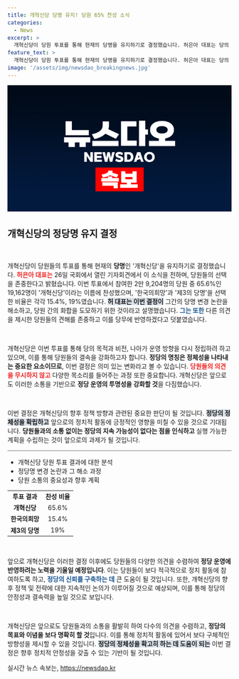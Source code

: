 ```yaml
---
title: 개혁신당 당명 유지! 당원 65% 찬성 소식
categories:
  - News
excerpt: >
  개혁신당이 당원 투표를 통해 현재의 당명을 유지하기로 결정했습니다. 허은아 대표는 당의 화합을 위해 명확한 결정을 내렸다고 밝혔으며, 65.6%가 찬성하는 결과가 나왔습니다. 이로써 당명 변경 논란이 일단락되었습니다!
feature_text: >
  개혁신당이 당원 투표를 통해 현재의 당명을 유지하기로 결정했습니다. 허은아 대표는 당의 화합을 위해 명확한 결정을 내렸다고 밝혔으며, 65.6%가 찬성하는 결과가 나왔습니다. 이로써 당명 변경 논란이 일단락되었습니다!
image: '/assets/img/newsdao_breakingnews.jpg'
---
```


<p><img src="/assets/img/newsdao_breakingnews.jpg" alt="implanttips 속보" /></p>

<h2 data-ke-size="size26">개혁신당의 정당명 유지 결정</h2>

<p data-ke-size="size16">&nbsp;</p>

<p>개혁신당이 당원들의 투표를 통해 현재의 <b>당명</b>인 '개혁신당'을 유지하기로 결정했습니다. <b><span style="color: #ee2323;">허은아 대표는</span></b> 26일 국회에서 열린 기자회견에서 이 소식을 전하며, 당원들의 선택을 존중한다고 밝혔습니다. 이번 투표에서 참여한 2만 9,204명의 당원 중 65.6%인 19,162명이 '개혁신당'이라는 이름에 찬성했으며, '한국의희망'과 '제3의 당명'을 선택한 비율은 각각 15.4%, 19%였습니다. <b><span style="background-color: #21538527;">허 대표는 이번 결정이</span></b> 그간의 당명 변경 논란을 해소하고, 당원 간의 화합을 도모하기 위한 것이라고 설명했습니다. <b><span style="color: #1a5490;">그는 또한</span></b> 다른 의견을 제시한 당원들의 견해를 존중하고 이를 당무에 반영하겠다고 덧붙였습니다. </p>

<p data-ke-size="size16">&nbsp;</p>

<p>개혁신당은 이번 투표를 통해 당의 목적과 비전, 나아가 운영 방향을 다시 정립하려 하고 있으며, 이를 통해 당원들의 결속을 강화하고자 합니다. <b>정당의 명칭은 정체성을 나타내는 중요한 요소이므로</b>, 이번 결정은 의미 있는 변화라고 볼 수 있습니다. <b><span style="color: #ee2323;">당원들의 의견을 무시하지 않고</span></b> 다양한 목소리를 들어주는 과정 또한 중요합니다. 개혁신당은 앞으로도 이러한 소통을 기반으로 <b>정당 운영의 투명성을 강화할 것</b>을 다짐했습니다. </p>

<p data-ke-size="size16">&nbsp;</p>

<p>이번 결정은 개혁신당의 향후 정책 방향과 관련된 중요한 판단이 될 것입니다. <b><span style="background-color: #21538527;">정당의 정체성을 확립하고</span></b> 앞으로의 정치적 활동에 긍정적인 영향을 미칠 수 있을 것으로 기대됩니다. <b>당원들과의 소통 없이는 정당의 지속 가능성이 없다는 점을 인식하고</b> 실행 가능한 계획을 수립하는 것이 앞으로의 과제가 될 것입니다. </p>

<p><hr style="height: 2px; border: none; color: #b0b0b0; background-color: #b0b0b0;"></hr></p>

<ul>
    <li>개혁신당 당원 투표 결과에 대한 분석</li>
    <li>정당명 변경 논란과 그 해소 과정</li>
    <li>당원 소통의 중요성과 향후 계획</li>
</ul>

<table style="width: 100%;">
    <tr>
        <td style="text-align: center; height: 17px;"><b>투표 결과</b></td>
        <td style="text-align: center; height: 17px;"><b>찬성 비율</b></td>
    </tr>
    <tr>
        <td style="text-align: center; height: 17px;"><b>개혁신당</b></td>
        <td style="text-align: center; height: 17px;">65.6%</td>
    </tr>
    <tr>
        <td style="text-align: center; height: 17px;"><b>한국의희망</b></td>
        <td style="text-align: center; height: 17px;">15.4%</td>
    </tr>
    <tr>
        <td style="text-align: center; height: 17px;"><b>제3의 당명</b></td>
        <td style="text-align: center; height: 17px;">19%</td>
    </tr>
</table>

<p data-ke-size="size16">&nbsp;</p>

<p>앞으로 개혁신당은 이러한 결정 이후에도 당원들의 다양한 의견을 수렴하여 <b>정당 운영에 반영하려는 노력을 기울일 예정입니다</b>. 이는 당원들이 보다 적극적으로 정치 활동에 참여하도록 하고, <b><span style="color: #1a5490;">정당의 신뢰를 구축하는 데</span></b> 큰 도움이 될 것입니다. 또한, 개혁신당의 향후 정책 및 전략에 대한 지속적인 논의가 이루어질 것으로 예상되며, 이를 통해 정당의 안정성과 결속력을 높일 것으로 보입니다. </p>

<p data-ke-size="size16">&nbsp;</p> 

<p>개혁신당은 앞으로도 당원들과의 소통을 활발히 하여 다수의 의견을 수렴하고, <b>정당의 목표와 이념을 보다 명확히 할 것</b>입니다. 이를 통해 정치적 활동에 있어서 보다 구체적인 방향성을 제시할 수 있을 것입니다. <b><span style="background-color: #21538527;">정당의 정체성을 확고히 하는 데 도움이 되는</span></b> 이번 결정은 향후 정치적 안정성을 갖출 수 있는 기반이 될 것입니다.</p>
실시간 뉴스 속보는, <a href="https://newsdao.kr" rel="dofollow">https://newsdao.kr</a>


